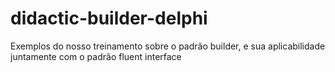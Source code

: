 # didactic-builder-delphi
Exemplos do nosso treinamento sobre o padrão builder, e sua aplicabilidade juntamente com o padrão fluent interface
